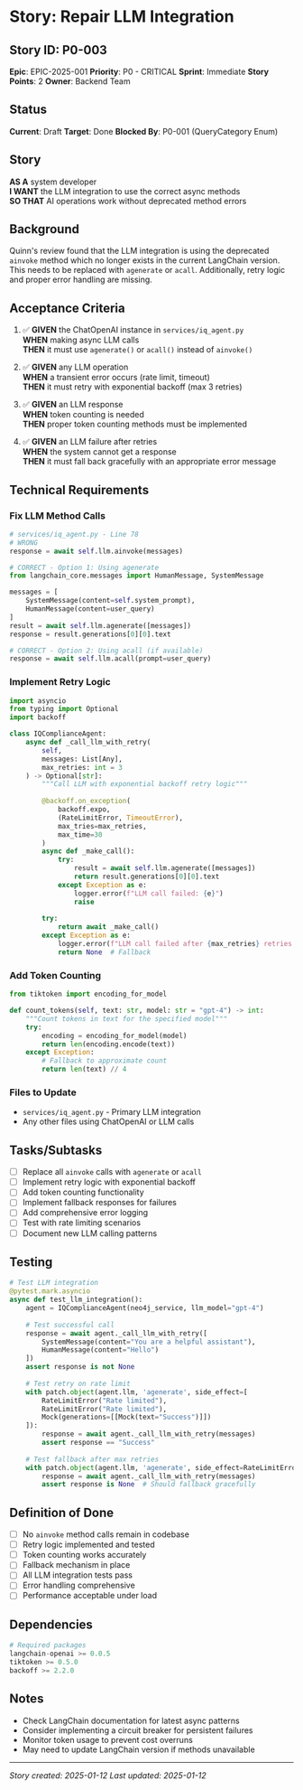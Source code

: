 # Story: Repair LLM Integration

## Story ID: P0-003
**Epic**: EPIC-2025-001
**Priority**: P0 - CRITICAL
**Sprint**: Immediate
**Story Points**: 2
**Owner**: Backend Team

## Status
**Current**: Draft
**Target**: Done
**Blocked By**: P0-001 (QueryCategory Enum)

## Story
**AS A** system developer  
**I WANT** the LLM integration to use the correct async methods  
**SO THAT** AI operations work without deprecated method errors

## Background
Quinn's review found that the LLM integration is using the deprecated `ainvoke` method which no longer exists in the current LangChain version. This needs to be replaced with `agenerate` or `acall`. Additionally, retry logic and proper error handling are missing.

## Acceptance Criteria
1. ✅ **GIVEN** the ChatOpenAI instance in `services/iq_agent.py`  
   **WHEN** making async LLM calls  
   **THEN** it must use `agenerate()` or `acall()` instead of `ainvoke()`

2. ✅ **GIVEN** any LLM operation  
   **WHEN** a transient error occurs (rate limit, timeout)  
   **THEN** it must retry with exponential backoff (max 3 retries)

3. ✅ **GIVEN** an LLM response  
   **WHEN** token counting is needed  
   **THEN** proper token counting methods must be implemented

4. ✅ **GIVEN** an LLM failure after retries  
   **WHEN** the system cannot get a response  
   **THEN** it must fall back gracefully with an appropriate error message

## Technical Requirements

### Fix LLM Method Calls
```python
# services/iq_agent.py - Line 78
# WRONG
response = await self.llm.ainvoke(messages)

# CORRECT - Option 1: Using agenerate
from langchain_core.messages import HumanMessage, SystemMessage

messages = [
    SystemMessage(content=self.system_prompt),
    HumanMessage(content=user_query)
]
result = await self.llm.agenerate([messages])
response = result.generations[0][0].text

# CORRECT - Option 2: Using acall (if available)
response = await self.llm.acall(prompt=user_query)
```

### Implement Retry Logic
```python
import asyncio
from typing import Optional
import backoff

class IQComplianceAgent:
    async def _call_llm_with_retry(
        self, 
        messages: List[Any], 
        max_retries: int = 3
    ) -> Optional[str]:
        """Call LLM with exponential backoff retry logic"""
        
        @backoff.on_exception(
            backoff.expo,
            (RateLimitError, TimeoutError),
            max_tries=max_retries,
            max_time=30
        )
        async def _make_call():
            try:
                result = await self.llm.agenerate([messages])
                return result.generations[0][0].text
            except Exception as e:
                logger.error(f"LLM call failed: {e}")
                raise
        
        try:
            return await _make_call()
        except Exception as e:
            logger.error(f"LLM call failed after {max_retries} retries: {e}")
            return None  # Fallback
```

### Add Token Counting
```python
from tiktoken import encoding_for_model

def count_tokens(self, text: str, model: str = "gpt-4") -> int:
    """Count tokens in text for the specified model"""
    try:
        encoding = encoding_for_model(model)
        return len(encoding.encode(text))
    except Exception:
        # Fallback to approximate count
        return len(text) // 4
```

### Files to Update
- `services/iq_agent.py` - Primary LLM integration
- Any other files using ChatOpenAI or LLM calls

## Tasks/Subtasks
- [ ] Replace all `ainvoke` calls with `agenerate` or `acall`
- [ ] Implement retry logic with exponential backoff
- [ ] Add token counting functionality
- [ ] Implement fallback responses for failures
- [ ] Add comprehensive error logging
- [ ] Test with rate limiting scenarios
- [ ] Document new LLM calling patterns

## Testing
```python
# Test LLM integration
@pytest.mark.asyncio
async def test_llm_integration():
    agent = IQComplianceAgent(neo4j_service, llm_model="gpt-4")
    
    # Test successful call
    response = await agent._call_llm_with_retry([
        SystemMessage(content="You are a helpful assistant"),
        HumanMessage(content="Hello")
    ])
    assert response is not None
    
    # Test retry on rate limit
    with patch.object(agent.llm, 'agenerate', side_effect=[
        RateLimitError("Rate limited"),
        RateLimitError("Rate limited"),
        Mock(generations=[[Mock(text="Success")]])
    ]):
        response = await agent._call_llm_with_retry(messages)
        assert response == "Success"
    
    # Test fallback after max retries
    with patch.object(agent.llm, 'agenerate', side_effect=RateLimitError("Rate limited")):
        response = await agent._call_llm_with_retry(messages)
        assert response is None  # Should fallback gracefully
```

## Definition of Done
- [ ] No `ainvoke` method calls remain in codebase
- [ ] Retry logic implemented and tested
- [ ] Token counting works accurately
- [ ] Fallback mechanism in place
- [ ] All LLM integration tests pass
- [ ] Error handling comprehensive
- [ ] Performance acceptable under load

## Dependencies
```python
# Required packages
langchain-openai >= 0.0.5
tiktoken >= 0.5.0
backoff >= 2.2.0
```

## Notes
- Check LangChain documentation for latest async patterns
- Consider implementing a circuit breaker for persistent failures
- Monitor token usage to prevent cost overruns
- May need to update LangChain version if methods unavailable

---
*Story created: 2025-01-12*
*Last updated: 2025-01-12*